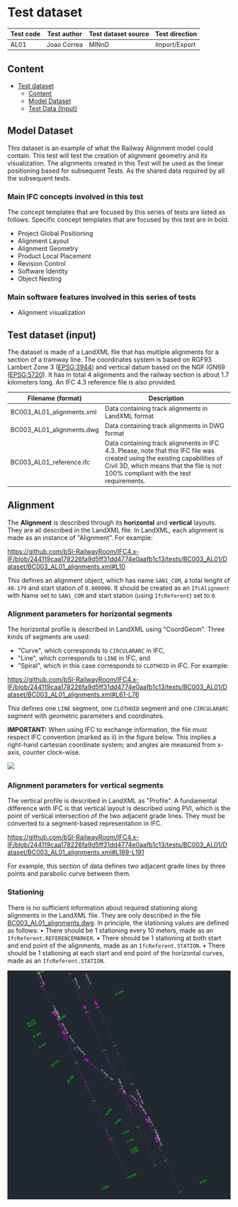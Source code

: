 # Test dataset

| Test code | Test author     | Test dataset source | Test direction |
|-----------|-----------------|---------------------|----------------|
| AL01      | Joao Correa     | MINnD               | Import/Export  |

## Content
- [Test dataset](#test-dataset)
  - [Content](#content)
  - [Model Dataset](#model-dataset)
  - [Test Data (Input)](#test-data-input)


## Model Dataset

This dataset is an example of what the Railway Alignment model could contain. This test will test the creation of alignment geometry and its visualization. The alignments created in this Test will be used as the linear positioning based for subsequent Tests. As the shared data required by all the subsequent tests.

### Main IFC concepts involved in this test

The concept templates that are focused by this series of tests are listed as follows. Specific concept templates that are focused by this test are in bold.
- Project Global Positioning
- Alignment Layout
- Alignment Geometry
- Product Local Placement
- Revision Control
- Software Identity
- Object Nesting

### Main software features involved in this series of tests
	
- Alignment visualization

## Test dataset (input)

The dataset is made of a LandXML file that has multiple alignments for a section of a tramway line. The coordinates system is based on RGF93 Lambert Zone 3 ([EPSG:3944](https://epsg.io/3944)) and vertical datum based on the NGF IGN69 ([EPSG:5720](https://epsg.io/5720)).
 It has in total 4 alignments and the railway section is about 1.7 kilometers long. An IFC 4.3 reference file is also provided.

| Filename (format) | Description  |
|-----------------------------|-----------------------------------------------------------------------------------------|
|  BC003_AL01_alignments.xml  |  Data containing track alignments in LandXML format  |
|  BC003_AL01_alignments.dwg  |  Data containing track alignments in DWG format  |
|  BC003_AL01_reference.ifc  | Data containing track alignments in IFC 4.3. Please, note that this IFC file was created using the existing capabilities of Civil 3D, which means that the file is not 100% compliant with the test requirements.  |


## Alignment

The **Alignment** is described through its **horizontal** and **vertical** layouts. They are all described in the LandXML file. In LandXML, each alignment is made as an instance of "Alignment". For example:

https://github.com/bSI-RailwayRoom/IFC4.x-IF/blob/244119caa178226fa9d5ff31dd4774e0aafb1c13/tests/BC003_AL01/Dataset/BC003_AL01_alignments.xml#L10

This defines an alignment object, which has name `SAN1_COM`, a total lenght of `40.179` and start station of `0.000000`. It should be created as an `IfcAlignment` with Name set to `SAN1_COM` and start station (using `IfcReferent`) set to `0`.


### Alignment parameters for horizontal segments

The horizontal profile is described in LandXML using "CoordGeom". Three kinds of segments are used:
- "Curve", which corresponds to `CIRCULARARC` in IFC,
- "Line", which corresponds to `LINE` in IFC, and
- "Spiral", which in this case corresponds to `CLOTHOID` in IFC.
For example:

https://github.com/bSI-RailwayRoom/IFC4.x-IF/blob/244119caa178226fa9d5ff31dd4774e0aafb1c13/tests/BC003_AL01/Dataset/BC003_AL01_alignments.xml#L61-L76

This defines one `LINE` segment, one `CLOTHOID` segment and one `CIRCULARARC` segment with geometric parameters and coordinates.

**IMPORTANT:**
When using IFC to exchange information, the file must respect IFC convention (marked as ii) in the figure below. This implies a right-hand cartesian coordinate system; and angles are measured from x-axis, counter clock-wise.

<img src="./SurveyToIFCangleConvention.png"/>

### Alignment parameters for vertical segments

The vertical profile is described in LandXML as "Profile". A fundamental difference with IFC is that vertical layout is described using PVI, which is the point of vertical intersection of the two adjacent grade lines. They must be converted to a segment-based representation in IFC.

https://github.com/bSI-RailwayRoom/IFC4.x-IF/blob/244119caa178226fa9d5ff31dd4774e0aafb1c13/tests/BC003_AL01/Dataset/BC003_AL01_alignments.xml#L189-L191

For example, this section of data defines two adjacent grade lines by three points and parabolic curve between them.

### Stationing

There is no sufficient information about required stationing along alignments in the LandXML file. They are only described in the file [BC003_AL01_alignments.dwg](./Dataset/BC003_AL01_alignments.dwg). In principle, the stationing values are defined as follows:
•	There should be 1 stationing every 10 meters, made as an `IfcReferent.REFERENCEMARKER`.
•	There should be 1 stationing at both start and end point of the alignments, made as an `IfcReferent.STATION`.
•	There should be 1 stationing at each start and end point of the horizontal curves, made as an `IfcReferent.STATION`.

<img src="./Example_Stationing.png"/>

